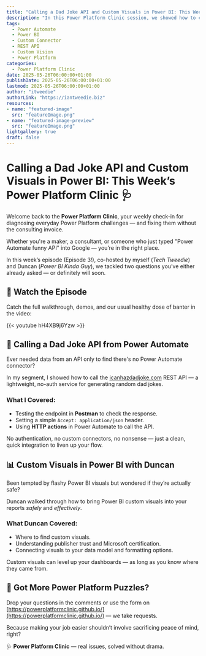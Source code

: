 ```yaml
---
title: "Calling a Dad Joke API and Custom Visuals in Power BI: This Week’s Power Platform Clinic"
description: "In this Power Platform Clinic session, we showed how to call an external API from Power Automate using icanhazdadjoke.com, and Duncan demonstrated how to connect and configure Power BI custom visuals with your data."
tags:
  - Power Automate
  - Power BI
  - Custom Connector
  - REST API
  - Custom Vision
  - Power Platform
categories:
  - Power Platform Clinic
date: 2025-05-26T06:00:00+01:00
publishDate: 2025-05-26T06:00:00+01:00
lastmod: 2025-05-26T06:00:00+01:00
author: "itweedie"
authorLink: "https://iantweedie.biz"
resources:
- name: "featured-image"
  src: "featureImage.png"
- name: "featured-image-preview"
  src: "featureImage.png"
lightgallery: true
draft: false
---
```


# Calling a Dad Joke API and Custom Visuals in Power BI: This Week’s Power Platform Clinic 🩺

Welcome back to the **Power Platform Clinic**, your weekly check-in for diagnosing everyday Power Platform challenges — and fixing them without the consulting invoice.

Whether you're a maker, a consultant, or someone who just typed "Power Automate funny API" into Google — you’re in the right place.

In this week’s episode (Episode 3!), co-hosted by myself (*Tech Tweedie*) and Duncan (*Power BI Kinda Guy*), we tackled two questions you’ve either already asked — or definitely will soon.

## 🎥 Watch the Episode

Catch the full walkthrough, demos, and our usual healthy dose of banter in the video:

{{< youtube hH4XB9j6Yzw >}}

## 🤖 Calling a Dad Joke API from Power Automate

Ever needed data from an API only to find there's no Power Automate connector?

In my segment, I showed how to call the [icanhazdadjoke.com](https://icanhazdadjoke.com/) REST API — a lightweight, no-auth service for generating random dad jokes.

### What I Covered:

- Testing the endpoint in **Postman** to check the response.
- Setting a simple `Accept: application/json` header.
- Using **HTTP actions** in Power Automate to call the API.

No authentication, no custom connectors, no nonsense — just a clean, quick integration to liven up your flow.

## 📊 Custom Visuals in Power BI with Duncan

Been tempted by flashy Power BI visuals but wondered if they’re actually safe?

Duncan walked through how to bring Power BI custom visuals into your reports *safely* and *effectively*.

### What Duncan Covered:

- Where to find custom visuals.
- Understanding publisher trust and Microsoft certification.
- Connecting visuals to your data model and formatting options.

Custom visuals can level up your dashboards — as long as you know where they came from.

## 💬 Got More Power Platform Puzzles?

Drop your questions in the comments or use the form on [https://powerplatformclinic.github.io/](https://powerplatformclinic.github.io/) — we take requests.

Because making your job easier shouldn’t involve sacrificing peace of mind, right?

🩺 **Power Platform Clinic** — real issues, solved without drama.